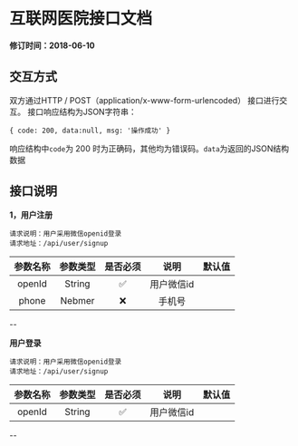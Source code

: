 互联网医院接口文档
===========

**修订时间：2018-06-10**


交互方式
-------

双方通过HTTP / POST（application/x-www-form-urlencoded） 接口进行交互。
接口响应结构为JSON字符串：

```
{ code: 200, data:null, msg: '操作成功' }   
```

响应结构中`code`为 200 时为正确码，其他均为错误码。`data`为返回的JSON结构数据

接口说明
-------

**1，用户注册**

```
请求说明：用户采用微信openid登录
请求地址：/api/user/signup
```
| 参数名称 | 参数类型 | 是否必须 | 说明 | 默认值 |
| :-: | :-: | :-:  | :--: | :--: |
| openId | String | ✅ |  用户微信id| |
| phone | Nebmer | ❌ |  手机号 | |
--

**用户登录**

```
请求说明：用户采用微信openid登录
请求地址：/api/user/signup
```
| 参数名称 | 参数类型 | 是否必须 | 说明 | 默认值 |
| :-: | :-: | :-:  | :--: | :--: |
| openId | String | ✅ |  用户微信id| |
--




    

